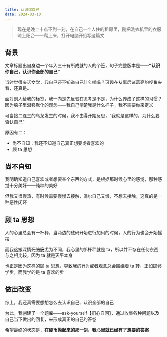 ```yaml
---
title: 认识你自己
date: 2024-03-10
---
```


> 现在是晚上十点不到一刻，在自己一个人住的租房里，刚把洗衣机里的衣服晾上阳台——爬上床，打开电脑开始写这篇文

## 背景

文章标题出自身边一个年入三十有所成就的人的个签，句子完整版本是——**“认识你自己，认识你全部的自己”**

当时觉得废话文学，我自己还不知道自己什么样吗？可现在从事后诸葛亮的视角来看，还真是...

面对别人给我的标签，我一向是先反驳在思考是不是，为什么养成了这样的习惯？因为脑子里潜移默化的观念——我自己清楚我是什么样子，我不需要你来定义

可当接二连三的乌龙发生的时候，我不由得开始反思，“我就是这样的，为什么要否认自己”

原因有二：

- 尚不自知：我还不知道自己真正想要或者喜欢的
- 顾 ta 思想

## 尚不自知

我明确知道自己喜欢或者想要某个东西的方式，是根据那时候心里的感觉，那种感觉十分美好——纯粹的美好

但我又很慢热，有时候需要慢慢去接触，偶尔自己又懒，不想去接触，这真的是一种恶性闭环

## 顾 ta 思想

人的心里总会有一杆秤，当两边的砝码开始进行加码的时候，人的行为也会开始摇摆

而我这搬深情~~死脑筋~~尤为不同，我心里的那杆秤就是 ta，所以并不存在任何东西与之相比较，因为 ta 就是天平本身

也正是因为这样的顾 ta 思想，导致我的行为或者观念总会围绕着 ta 转，正如邯郸学步，而我学的是 ta 喜欢的步

## 做出改变

综上，我还真需要想想怎么去认识自己、认识全部的自己

为此，我创建了一个题库——ask-yourself【扪心自问】，通过收集各种问题以及自己当下做出的回复，来形成真正的自己的答卷

希望最终的状态是，**在硬币抛起来的那一刻，我心里就已经有了想要的答案**
